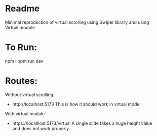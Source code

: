# Readme

Minimal reproduction of virtual scrolling using Swiper library and using Virtual module

# To Run:

npm i
npm run dev

# Routes:

Without virtual scrolling:

- http://localhost:5173
  This is how it should work in virtual mode

With virtual module:

- https://localhost:5173/virtual
  A single slide takes a huge height value and does not work properly
